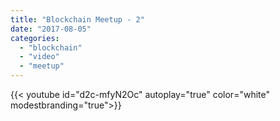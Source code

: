 ```yaml
---
title: "Blockchain Meetup - 2"
date: "2017-08-05"
categories: 
  - "blockchain"
  - "video"
  - "meetup"
---
```



{{< youtube id="d2c-mfyN2Oc" autoplay="true" color="white" modestbranding="true">}}
